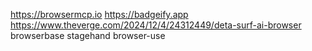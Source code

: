 https://browsermcp.io
https://badgeify.app
https://www.theverge.com/2024/12/4/24312449/deta-surf-ai-browser
browserbase stagehand
browser-use
